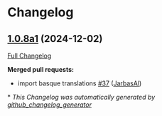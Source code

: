# Changelog

## [1.0.8a1](https://github.com/OpenVoiceOS/ovos-skill-wallpapers/tree/1.0.8a1) (2024-12-02)

[Full Changelog](https://github.com/OpenVoiceOS/ovos-skill-wallpapers/compare/1.0.7...1.0.8a1)

**Merged pull requests:**

- import basque translations [\#37](https://github.com/OpenVoiceOS/ovos-skill-wallpapers/pull/37) ([JarbasAl](https://github.com/JarbasAl))



\* *This Changelog was automatically generated by [github_changelog_generator](https://github.com/github-changelog-generator/github-changelog-generator)*
